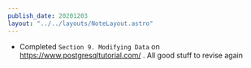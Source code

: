 ```yaml
---
publish_date: 20201203
layout: "../../layouts/NoteLayout.astro"
---
```


- Completed `Section 9. Modifying Data` on https://www.postgresqltutorial.com/ . All good stuff to revise again

